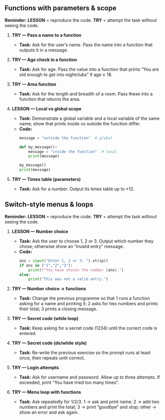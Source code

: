 ## Functions with parameters & scope

**Reminder:** **LESSON** = reproduce the code. **TRY** = attempt the task without seeing the code.

1. **TRY — Pass a name to a function**
   - **Task:** Ask for the user’s name. Pass the name into a function that outputs it in a message.

2. **TRY — Age check in a function**
   - **Task:** Ask for age. Pass the value into a function that prints “You are old enough to get into nightclubs” if age ≥ 18.

3. **TRY — Area function**
   - **Task:** Ask for the length and breadth of a room. Pass these into a function that returns the area.

4. **LESSON — Local vs global scope**
   - **Task:** Demonstrate a global variable and a local variable of the same name; show that prints inside vs outside the function differ.
   - **Code:**
     ```python
     message = "outside the function"  # global

     def my_message():
         message = "inside the function"  # local
         print(message)

     my_message()
     print(message)
     ```

5. **TRY — Times table (parameters)**
   - **Task:** Ask for a number. Output its times table up to ×12.
   

## Switch-style menus & loops
**Reminder:** **LESSON** = reproduce the code. **TRY** = attempt the task without seeing the code.

1. **LESSON — Number choice**
   - **Task:** Ask the user to choose 1, 2 or 3. Output which number they chose; otherwise show an “invalid entry” message.
   - **Code:**
     ```python
     ans = input("Enter 1, 2 or 3: ").strip()
     if ans in ("1","2","3"):
         print(f"You have chosen the number {ans}.")
     else:
         print("This was not a valid entry.")
     ```

2. **TRY — Number choice → functions**
   - **Task:** Change the previous programme so that 1 runs a function asking for a name and printing it; 2 asks for two numbers and prints their total; 3 prints a closing message.

3. **TRY — Secret code (while loop)**
   - **Task:** Keep asking for a secret code (1234) until the correct code is entered.

4. **TRY — Secret code (do/while style)**
   - **Task:** Re-write the previous exercise so the prompt runs at least once, then repeats until correct.

5. **TRY — Login attempts**
   - **Task:** Ask for username and password. Allow up to three attempts. If exceeded, print “You have tried too many times”.

6. **TRY — Menu loop with functions**
   - **Task:** Ask repeatedly for 1/2/3. 1 → ask and print name; 2 → add two numbers and print the total; 3 → print “goodbye” and stop; other → show an error and ask again.